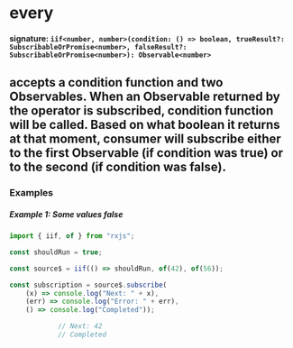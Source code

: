 # every

#### signature: `iif<number, number>(condition: () => boolean, trueResult?: SubscribableOrPromise<number>, falseResult?: SubscribableOrPromise<number>): Observable<number>`

## accepts a condition function and two Observables. When an Observable returned by the operator is subscribed, condition function will be called. Based on what boolean it returns at that moment, consumer will subscribe either to the first Observable (if condition was true) or to the second (if condition was false). 

### Examples

##### Example 1: Some values false

```ts
import { iif, of } from "rxjs";

const shouldRun = true;

const source$ = iif(() => shouldRun, of(42), of(56));

const subscription = source$.subscribe(
    (x) => console.log("Next: " + x),
    (err) => console.log("Error: " + err),
    () => console.log("Completed"));

            // Next: 42
            // Completed
```